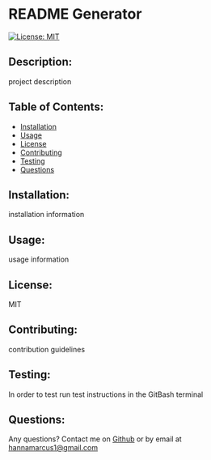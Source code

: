 # README Generator  
  [![License: MIT](https://img.shields.io/badge/License-MIT-blue.svg)](https://opensource.org/licenses/MIT)
  ## Description:
  project description
  ## Table of Contents:
  - [Installation](#installation)
  - [Usage](#usage)
  - [License](#license)
  - [Contributing](#contributing)
  - [Testing](#testing)
  - [Questions](#questions)

  ## Installation:  
  installation information
  
  ## Usage:
  usage information
  
  ## License:
  MIT

  ## Contributing:
  contribution guidelines

  ## Testing:
  In order to test run test instructions in the GitBash terminal

  ## Questions:
  Any questions? Contact me on [Github](https://github.com/hannamarcus)
  or by email at hannamarcus1@gmail.com
  